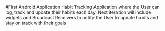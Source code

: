 #First Android Application
Habit Tracking Application where the User can log, track and update their habits each day. 
Next iteration will include widgets and Broadcast Receivers to notify the User to update habits and stay on track with their goals
